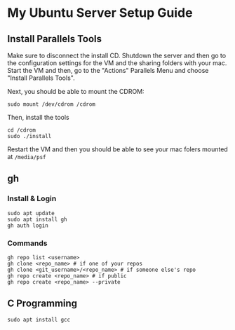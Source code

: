 # My Ubuntu Server Setup Guide

## Install Parallels Tools

Make sure to disconnect the install CD. Shutdown the server and then go to the configuration settings for the VM 
and the sharing folders with your mac. Start the VM and then, go to the "Actions" Parallels Menu and choose "Install Parallels Tools".

Next, you should be able to mount the CDROM:

```
sudo mount /dev/cdrom /cdrom
```

Then, install the tools

```
cd /cdrom
sudo ./install
```

Restart the VM and then you should be able to see your mac folers mounted at `/media/psf`

## gh

### Install & Login

```
sudo apt update
sudo apt install gh
gh auth login
```

### Commands

```
gh repo list <username>
gh clone <repo_name> # if one of your repos
gh clone <git_username>/<repo_name> # if someone else's repo
gh repo create <repo_name> # if public
gh repo create <repo_name> --private
```
## C Programming

```
sudo apt install gcc
```
